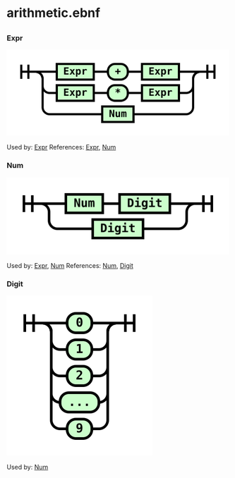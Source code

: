 
# arithmetic.ebnf

## 


### Expr

![Expr](.\arithmetic/Expr.svg)

Used by: [Expr](#Expr)
References: [Expr](#Expr), [Num](#Num)

### Num

![Num](.\arithmetic/Num.svg)

Used by: [Expr](#Expr), [Num](#Num)
References: [Num](#Num), [Digit](#Digit)

### Digit

![Digit](.\arithmetic/Digit.svg)

Used by: [Num](#Num)

